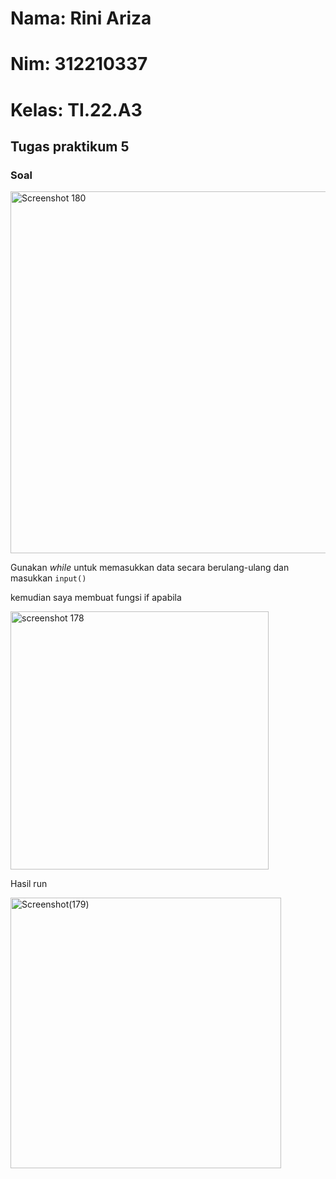 # Nama: Rini Ariza
# Nim: 312210337
# Kelas: TI.22.A3

## Tugas praktikum 5
### Soal

<img width="579" alt="Screenshot 180" src="https://user-images.githubusercontent.com/115542704/202370020-187d2651-fd02-4dbf-b415-670ad56cbbbf.png">

Gunakan _while_ untuk memasukkan data secara berulang-ulang dan masukkan ```input()```

kemudian saya membuat fungsi if apabila


<img width="413" alt="screenshot 178" src="https://user-images.githubusercontent.com/115542704/202371860-65369357-5655-4e60-b64c-8befbcb86f8a.png">

Hasil run

<img width="433" alt="Screenshot(179)" src="https://user-images.githubusercontent.com/115542704/202371902-ca392ab7-5b5c-4b43-9b6e-a633a697cd3d.png">

